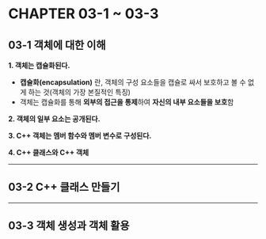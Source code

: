 # CHAPTER 03-1 ~ 03-3

## 03-1 객체에 대한 이해
**1. 객체는 캡슐화된다.**
 * **캡슐화(encapsulation)** 란, 객체의 구성 요소들을 캡슐로 싸서 보호하고 볼 수 없게 하는 것(객체의 가장 본질적인 특징)
 * 객체는 캡슐화를 통해 **외부의 접근을 통제**하여 **자신의 내부 요소들을 보호**함
   
**2. 객체의 일부 요소는 공개된다.**

**3. C++ 객체는 멤버 함수와 멤버 변수로 구성된다.**

**4. C++ 클래스와 C++ 객체**

___
## 03-2 C++ 클래스 만들기

___
## 03-3 객체 생성과 객체 활용
